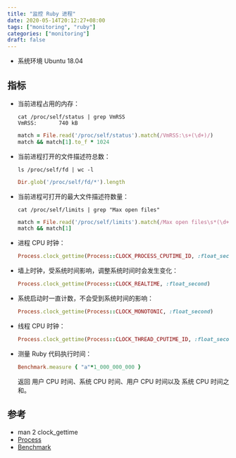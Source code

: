 ```yaml
---
title: "监控 Ruby 进程"
date: 2020-05-14T20:12:27+08:00
tags: ["monitoring", "ruby"]
categories: ["monitoring"]
draft: false
---
```


- 系统环境 Ubuntu 18.04

## 指标

- 当前进程占用的内存：

  ```shell
  cat /proc/self/status | grep VmRSS
  VmRSS:       740 kB
  ```
  
  ```ruby
  match = File.read('/proc/self/status').match(/VmRSS:\s+(\d+)/)
  match && match[1].to_f * 1024
  ```

- 当前进程打开的文件描述符总数：

  ````shell
  ls /proc/self/fd | wc -l
  ````
  
  ```ruby
  Dir.glob('/proc/self/fd/*').length
  ```

- 当前进程可打开的最大文件描述符数量：

  ```shell
  cat /proc/self/limits | grep "Max open files"
  ```
  
  ```ruby
  match = File.read('/proc/self/limits').match(/Max open files\s*(\d+)/)
  match && match[1]
  ```

- 进程 CPU 时钟：

  ```ruby
  Process.clock_gettime(Process::CLOCK_PROCESS_CPUTIME_ID, :float_second)
  ```

- 墙上时钟，受系统时间影响，调整系统时间时会发生变化：

  ```ruby
  Process.clock_gettime(Process::CLOCK_REALTIME, :float_second)
  ```

- 系统启动时一直计数，不会受到系统时间的影响：

  ```ruby
  Process.clock_gettime(Process::CLOCK_MONOTONIC, :float_second)
  ```

- 线程 CPU 时钟：

  ```ruby
  Process.clock_gettime(Process::CLOCK_THREAD_CPUTIME_ID, :float_second)
  ```

- 测量 Ruby 代码执行时间：

  ```ruby
  Benchmark.measure { "a"*1_000_000_000 }
  ```
  
  返回 用户 CPU 时间、系统 CPU 时间、用户 CPU 时间以及 系统 CPU 时间之和。

## 参考

- man 2 clock_gettime
- [Process](https://ruby-doc.org/core-2.6.1/Process.html)
- [Benchmark](https://ruby-doc.org/stdlib-2.6.1/libdoc/benchmark/rdoc/Benchmark.html)
